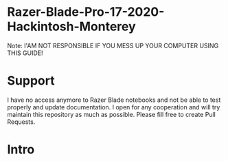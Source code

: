 # Razer-Blade-Pro-17-2020-Hackintosh-Monterey
Note: I'AM NOT RESPONSIBLE IF YOU MESS UP YOUR COMPUTER USING THIS GUIDE!

# Support
I have no access anymore to Razer Blade notebooks and not be able to test properly and update documentation. I open for any cooperation and will try maintain this repository as much as possible. Please fill free to create Pull Requests.

# Intro
